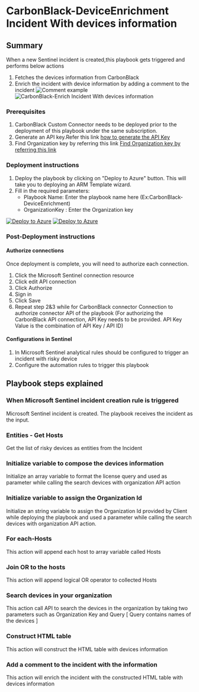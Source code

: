 # CarbonBlack-DeviceEnrichment Incident With devices information
 ## Summary
 When a new Sentinel incident is created,this playbook gets triggered and performs below actions
 1. Fetches the devices information from CarbonBlack
 2. Enrich the incident with device information by adding a comment to the incident
     ![Comment example](https://raw.githubusercontent.com/Azure/Azure/Azure-Sentinel/blob/master/Solutions/VMware%20Carbon%20Black%20Cloud/Playbooks/CarbonBlack-DeviceEnrichment/images/Incident_Comment.PNG)
![CarbonBlack-Enrich Incident With devices information](https://raw.githubusercontent.com/Azure/Azure/Azure-Sentinel/blob/master/Solutions/VMware%20Carbon%20Black%20Cloud/Playbooks/CarbonBlack-DeviceEnrichment/images/designerOverviewLight.png)
### Prerequisites 
1. CarbonBlack Custom Connector needs to be deployed prior to the deployment of this playbook under the same subscription.
2. Generate an API key.Refer this link [ how to generate the API Key](https://developer.carbonblack.com/reference/carbon-black-cloud/authentication/#creating-an-api-key)
3. Find Organization key by referring this link [ Find Organization key by referring this link ](https://developer.carbonblack.com/reference/carbon-black-cloud/authentication/#creating-an-api-key)

### Deployment instructions 
1. Deploy the playbook by clicking on "Deploy to Azure" button. This will take you to deploying an ARM Template wizard.
2. Fill in the required parameters:
    * Playbook Name: Enter the playbook name here (Ex:CarbonBlack-DeviceEnrichment)
    * OrganizationKey : Enter the Organization key
    
[![Deploy to Azure](https://aka.ms/deploytoazurebutton)](https://portal.azure.com/#create/Microsoft.Template/uri/https%3A%2F%2Fraw.githubusercontent.com%2FAzure%2FAzure-Sentinel%2Fmaster%2FSolutions%2FCarbonBlack%2FPlaybooks%2FCarbonBlack-DeviceEnrichment%2Fazuredeploy.json) [![Deploy to Azure](https://aka.ms/deploytoazuregovbutton)](https://portal.azure.us/#create/Microsoft.Template/uri/https%3A%2F%2Fraw.githubusercontent.com%2FAzure%2FAzure-Sentinel%2Fmaster%2FSolutions%2FCarbonBlack%2FPlaybooks%2FCarbonBlack-DeviceEnrichment%2Fazuredeploy.json)

### Post-Deployment instructions 
#### Authorize connections
Once deployment is complete, you will need to authorize each connection.
1.	Click the Microsoft Sentinel connection resource
2.	Click edit API connection
3.	Click Authorize
4.	Sign in
5.	Click Save
6.	Repeat step 2&3 while for CarbonBlack connector Connection to authorize connector API of the playbook (For authorizing the CarbonBlack API connection, API Key needs to be provided. API Key Value is the combination of API Key / API ID)
#### Configurations in Sentinel
1. In Microsoft Sentinel analytical rules should be configured to trigger an incident with risky device 
2. Configure the automation rules to trigger this playbook


## Playbook steps explained
### When Microsoft Sentinel incident creation rule is triggered

Microsoft Sentinel incident is created. The playbook receives the incident as the input.
### Entities - Get Hosts

Get the list of risky devices as entities from the Incident

### Initialize variable to compose the devices information
Initialize an array variable to format the license query and used as parameter while calling the search devices with organization API action

### Initialize variable to assign the Organization Id
Initialize an string variable to assign the Organization Id provided by Client while deploying the playbook and used a parameter while calling the search devices with organization API action.

### For each-Hosts
This action will append each host to array variable called Hosts

### Join OR to the hosts
This action will append logical OR operator to collected Hosts

### Search devices in your organization
This action call API to search the devices in the organization by taking two parameters such as Organization Key and Query [ Query contains names of the devices ]

### Construct HTML table
This action will construct the HTML table with devices information

### Add a comment to the incident with the information
This action will enrich the incident with the constructed HTML table with devices information